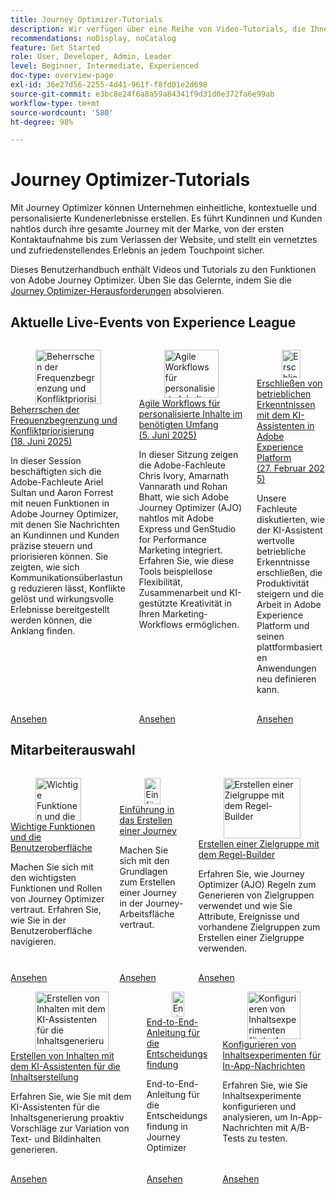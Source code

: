 ```yaml
---
title: Journey Optimizer-Tutorials
description: Wir verfügen über eine Reihe von Video-Tutorials, die Ihnen zeigen, wie Sie die Vorteile von Journey Optimizer nutzen können.
recommendations: noDisplay, noCatalog
feature: Get Started
role: User, Developer, Admin, Leader
level: Beginner, Intermediate, Experienced
doc-type: overview-page
exl-id: 36e27d56-2255-4d41-961f-f8fd01e2d698
source-git-commit: e3bc8e24f6a8a59a84341f9d31d0e372fa6e99ab
workflow-type: tm+mt
source-wordcount: '580'
ht-degree: 98%

---
```



# Journey Optimizer-Tutorials

Mit Journey Optimizer können Unternehmen einheitliche, kontextuelle und personalisierte Kundenerlebnisse erstellen. Es führt Kundinnen und Kunden nahtlos durch ihre gesamte Journey mit der Marke, von der ersten Kontaktaufnahme bis zum Verlassen der Website, und stellt ein vernetztes und zufriedenstellendes Erlebnis an jedem Touchpoint sicher.

Dieses Benutzerhandbuch enthält Videos und Tutorials zu den Funktionen von Adobe Journey Optimizer. Üben Sie das Gelernte, indem Sie die [Journey Optimizer-Herausforderungen](https://experienceleague.adobe.com/de/docs/journey-optimizer-learn/challenges/introduction-and-prerequisites) absolvieren.

<div id="recs-overview-body-1"></div>
<div id="recs-overview-body-2"></div>
<div id="recs-overview-body-3"></div>
<div id="recs-overview-body-4"></div>
<div id="recs-overview-body-5"></div>
<div id="recs-overview-body-6"></div>



## Aktuelle Live-Events von Experience League

<!-- CARDS
* https://experienceleague.adobe.com/de/docs/events/experience-league-live-recordings/episodes/exl-live-episode-07-31-25
    {title = Fueling Personalized Content in Journey Optimizer with AEM Content Fragments and Dynamic Media (July 31 2025)}
    {description = In this session, Jyothitha Chandran, Chris Ivory, and Kaitlin White showcased how Adobe Journey Optimizer (AJO) integrates seamlessly with Adobe Experience Manager (AEM) Sites Content Fragments and AEM Assets Dynamic Media to deliver scalable, real-time personalization across every channel.}
* https://experienceleague.adobe.com/de/docs/events/experience-league-live-recordings/episodes/exl-live-episode-06-18-25
  {title = Master Frequency Capping & Conflict Prioritization (June 18, 2025)}
  {description = In this session, Adobe experts Ariel Sultan and Aaron Forrest dove into new features in Adobe Journey Optimizer to help you govern and prioritize customer messages with precision. They showed how to reduce messaging fatigue, resolve conflicts, and deliver impactful experiences that resonate. }
* https://experienceleague.adobe.com/de/docs/events/experience-league-live-recordings/episodes/exl-live-episode-40-2024-10-24
     {title = Agile Workflows for Personalized Content at Scale (June 05, 2025)}
     {description = In this session, Adobe experts Chris Ivory, Amarnath Vannarath, and Rohan Bhatt showcase how Adobe Journey Optimizer (AJO) seamlessly integrates with Adobe Express and GenStudio for Performance Marketing. Learn how these tools bring unparalleled flexibility, collaboration, and AI-powered creativity to your marketing workflows.}
-->
<!-- START CARDS HTML - DO NOT MODIFY BY HAND -->
<div class="columns">
    <div class="column is-half-tablet is-half-desktop is-one-third-widescreen" aria-label="Master Frequency Capping & Conflict Prioritization (June 18, 2025)">
        <div class="card" style="height: 100%; display: flex; flex-direction: column; height: 100%;">
            <div class="card-image">
                <figure class="image x-is-16by9">
                    <a href="https://experienceleague.adobe.com/de/docs/events/experience-league-live-recordings/episodes/exl-live-episode-06-18-25" title="Beherrschen der Frequenzbegrenzung und Konfliktpriorisierung (18. Juni 2025)" target="_blank" rel="referrer">
                        <img class="is-bordered-r-small" src="https://video.tv.adobe.com/v/3464052/?format=jpeg&nocache=1754352423711" alt="Beherrschen der Frequenzbegrenzung und Konfliktpriorisierung (18. Juni 2025)"
                             style="width: 100%; aspect-ratio: 16 / 9; object-fit: cover; overflow: hidden; display: block; margin: auto;">
                    </a>
                </figure>
            </div>
            <div class="card-content is-padded-small" style="display: flex; flex-direction: column; flex-grow: 1; justify-content: space-between;">
                <div class="top-card-content">
                    <p class="headline is-size-6 has-text-weight-bold">
                        <a href="https://experienceleague.adobe.com/de/docs/events/experience-league-live-recordings/episodes/exl-live-episode-06-18-25" target="_blank" rel="referrer" title="Beherrschen der Frequenzbegrenzung und Konfliktpriorisierung (18. Juni 2025)">Beherrschen der Frequenzbegrenzung und Konfliktpriorisierung (18. Juni 2025)</a>
                    </p>
                    <p class="is-size-6">In dieser Session beschäftigten sich die Adobe-Fachleute Ariel Sultan und Aaron Forrest mit neuen Funktionen in Adobe Journey Optimizer, mit denen Sie Nachrichten an Kundinnen und Kunden präzise steuern und priorisieren können. Sie zeigten, wie sich Kommunikationsüberlastung reduzieren lässt, Konflikte gelöst und wirkungsvolle Erlebnisse bereitgestellt werden können, die Anklang finden.</p>
                </div>
                <a href="https://experienceleague.adobe.com/de/docs/events/experience-league-live-recordings/episodes/exl-live-episode-06-18-25" target="_blank" rel="referrer" class="spectrum-Button spectrum-Button--outline spectrum-Button--primary spectrum-Button--sizeM" style="align-self: flex-start; margin-top: 1rem;">
                    <span class="spectrum-Button-label has-no-wrap has-text-weight-bold">Ansehen</span>
                </a>
            </div>
        </div>
    </div>
    <div class="column is-half-tablet is-half-desktop is-one-third-widescreen" aria-label="Agile Workflows for Personalized Content at Scale (June 05, 2025)">
        <div class="card" style="height: 100%; display: flex; flex-direction: column; height: 100%;">
            <div class="card-image">
                <figure class="image x-is-16by9">
                    <a href="https://experienceleague.adobe.com/de/docs/events/experience-league-live-recordings/episodes/exl-live-episode-40-2024-10-24" title="Agile Workflows für personalisierte Inhalte im benötigten Umfang (5. Juni 2025)" target="_blank" rel="referrer">
                        <img class="is-bordered-r-small" src="https://video.tv.adobe.com/v/3436457?format=jpeg&nocache=1754352423672" alt="Agile Workflows für personalisierte Inhalte im benötigten Umfang (5. Juni 2025)"
                             style="width: 100%; aspect-ratio: 16 / 9; object-fit: cover; overflow: hidden; display: block; margin: auto;">
                    </a>
                </figure>
            </div>
            <div class="card-content is-padded-small" style="display: flex; flex-direction: column; flex-grow: 1; justify-content: space-between;">
                <div class="top-card-content">
                    <p class="headline is-size-6 has-text-weight-bold">
                        <a href="https://experienceleague.adobe.com/de/docs/events/experience-league-live-recordings/episodes/exl-live-episode-40-2024-10-24" target="_blank" rel="referrer" title="Agile Workflows für personalisierte Inhalte im benötigten Umfang (5. Juni 2025)">Agile Workflows für personalisierte Inhalte im benötigten Umfang (5. Juni 2025)</a>
                    </p>
                    <p class="is-size-6">In dieser Sitzung zeigen die Adobe-Fachleute Chris Ivory, Amarnath Vannarath und Rohan Bhatt, wie sich Adobe Journey Optimizer (AJO) nahtlos mit Adobe Express und GenStudio for Performance Marketing integriert. Erfahren Sie, wie diese Tools beispiellose Flexibilität, Zusammenarbeit und KI-gestützte Kreativität in Ihren Marketing-Workflows ermöglichen.</p>
                </div>
                <a href="https://experienceleague.adobe.com/de/docs/events/experience-league-live-recordings/episodes/exl-live-episode-40-2024-10-24" target="_blank" rel="referrer" class="spectrum-Button spectrum-Button--outline spectrum-Button--primary spectrum-Button--sizeM" style="align-self: flex-start; margin-top: 1rem;">
                    <span class="spectrum-Button-label has-no-wrap has-text-weight-bold">Ansehen</span>
                </a>
            </div>
        </div>
    </div>
    <div class="column is-half-tablet is-half-desktop is-one-third-widescreen" aria-label="Unlocking operational insights with AI Assistant in Adobe Experience Platform (February 27, 2025)">
        <div class="card" style="height: 100%; display: flex; flex-direction: column; height: 100%;">
            <div class="card-image">
                <figure class="image x-is-16by9">
                    <a href="https://experienceleague.adobe.com/de/docs/events/experience-league-live-recordings/episodes/exl-live-episode-02-27-25" title="Erschließen von betrieblichen Erkenntnissen mit dem KI-Assistenten in Adobe Experience Platform (27. Februar 2025)" target="_blank" rel="referrer">
                        <img class="is-bordered-r-small" src="https://video.tv.adobe.com/v/3448635/?format=jpeg&nocache=1754352423584" alt="Erschließen von betrieblichen Erkenntnissen mit dem KI-Assistenten in Adobe Experience Platform (27. Februar 2025)"
                             style="width: 100%; aspect-ratio: 16 / 9; object-fit: cover; overflow: hidden; display: block; margin: auto;">
                    </a>
                </figure>
            </div>
            <div class="card-content is-padded-small" style="display: flex; flex-direction: column; flex-grow: 1; justify-content: space-between;">
                <div class="top-card-content">
                    <p class="headline is-size-6 has-text-weight-bold">
                        <a href="https://experienceleague.adobe.com/de/docs/events/experience-league-live-recordings/episodes/exl-live-episode-02-27-25" target="_blank" rel="referrer" title="Erschließen von betrieblichen Erkenntnissen mit dem KI-Assistenten in Adobe Experience Platform (27. Februar 2025)">Erschließen von betrieblichen Erkenntnissen mit dem KI-Assistenten in Adobe Experience Platform (27. Februar 2025)</a>
                    </p>
                    <p class="is-size-6">Unsere Fachleute diskutierten, wie der KI-Assistent wertvolle betriebliche Erkenntnisse erschließen, die Produktivität steigern und die Arbeit in Adobe Experience Platform und seinen plattformbasierten Anwendungen neu definieren kann.</p>
                </div>
                <a href="https://experienceleague.adobe.com/de/docs/events/experience-league-live-recordings/episodes/exl-live-episode-02-27-25" target="_blank" rel="referrer" class="spectrum-Button spectrum-Button--outline spectrum-Button--primary spectrum-Button--sizeM" style="align-self: flex-start; margin-top: 1rem;">
                    <span class="spectrum-Button-label has-no-wrap has-text-weight-bold">Ansehen</span>
                </a>
            </div>
        </div>
    </div>
</div>
<!-- END CARDS HTML - DO NOT MODIFY BY HAND -->

<div id="staff-picks-section">

## Mitarbeiterauswahl

<!-- CARDS
* https://experienceleague.adobe.com/de/docs/journey-optimizer-learn/tutorials/introduction-to-journey-optimizer/key-capabilities-and-user-interface
* https://experienceleague.adobe.com/de/docs/journey-optimizer-learn/tutorials/create-journeys/introduction-to-building-a-journey
* https://experienceleague.adobe.com/de/docs/journey-optimizer-learn/tutorials/profiles-audiences-subscriptions/create-audiences-using-the-rule-builder
-->
<!-- START CARDS HTML - DO NOT MODIFY BY HAND -->
<div class="columns">
    <div class="column is-half-tablet is-half-desktop is-one-third-widescreen" aria-label="Key capabilities and the user interface">
        <div class="card" style="height: 100%; display: flex; flex-direction: column; height: 100%;">
            <div class="card-image">
                <figure class="image x-is-16by9">
                    <a href="https://experienceleague.adobe.com/de/docs/journey-optimizer-learn/tutorials/introduction-to-journey-optimizer/key-capabilities-and-user-interface" title="Wichtige Funktionen und die Benutzeroberfläche" target="_blank" rel="referrer">
                        <img class="is-bordered-r-small" src="https://video.tv.adobe.com/v/3432377?format=jpeg&nocache=1754352424467&captions=ger" alt="Wichtige Funktionen und die Benutzeroberfläche"
                             style="width: 100%; aspect-ratio: 16 / 9; object-fit: cover; overflow: hidden; display: block; margin: auto;">
                    </a>
                </figure>
            </div>
            <div class="card-content is-padded-small" style="display: flex; flex-direction: column; flex-grow: 1; justify-content: space-between;">
                <div class="top-card-content">
                    <p class="headline is-size-6 has-text-weight-bold">
                        <a href="https://experienceleague.adobe.com/de/docs/journey-optimizer-learn/tutorials/introduction-to-journey-optimizer/key-capabilities-and-user-interface" target="_blank" rel="referrer" title="Wichtige Funktionen und die Benutzeroberfläche">Wichtige Funktionen und die Benutzeroberfläche</a>
                    </p>
                    <p class="is-size-6">Machen Sie sich mit den wichtigsten Funktionen und Rollen von Journey Optimizer vertraut. Erfahren Sie, wie Sie in der Benutzeroberfläche navigieren.</p>
                </div>
                <a href="https://experienceleague.adobe.com/de/docs/journey-optimizer-learn/tutorials/introduction-to-journey-optimizer/key-capabilities-and-user-interface" target="_blank" rel="referrer" class="spectrum-Button spectrum-Button--outline spectrum-Button--primary spectrum-Button--sizeM" style="align-self: flex-start; margin-top: 1rem;">
                    <span class="spectrum-Button-label has-no-wrap has-text-weight-bold">Ansehen</span>
                </a>
            </div>
        </div>
    </div>
    <div class="column is-half-tablet is-half-desktop is-one-third-widescreen" aria-label="Introduction to building a journey">
        <div class="card" style="height: 100%; display: flex; flex-direction: column; height: 100%;">
            <div class="card-image">
                <figure class="image x-is-16by9">
                    <a href="https://experienceleague.adobe.com/de/docs/journey-optimizer-learn/tutorials/create-journeys/introduction-to-building-a-journey" title="Einführung in das Erstellen einer Journey" target="_blank" rel="referrer">
                        <img class="is-bordered-r-small" src="https://video.tv.adobe.com/v/3432378?format=jpeg&nocache=1754352424452&captions=ger" alt="Einführung in das Erstellen einer Journey"
                             style="width: 100%; aspect-ratio: 16 / 9; object-fit: cover; overflow: hidden; display: block; margin: auto;">
                    </a>
                </figure>
            </div>
            <div class="card-content is-padded-small" style="display: flex; flex-direction: column; flex-grow: 1; justify-content: space-between;">
                <div class="top-card-content">
                    <p class="headline is-size-6 has-text-weight-bold">
                        <a href="https://experienceleague.adobe.com/de/docs/journey-optimizer-learn/tutorials/create-journeys/introduction-to-building-a-journey" target="_blank" rel="referrer" title="Einführung in das Erstellen einer Journey">Einführung in das Erstellen einer Journey</a>
                    </p>
                    <p class="is-size-6">Machen Sie sich mit den Grundlagen zum Erstellen einer Journey in der Journey-Arbeitsfläche vertraut.</p>
                </div>
                <a href="https://experienceleague.adobe.com/de/docs/journey-optimizer-learn/tutorials/create-journeys/introduction-to-building-a-journey" target="_blank" rel="referrer" class="spectrum-Button spectrum-Button--outline spectrum-Button--primary spectrum-Button--sizeM" style="align-self: flex-start; margin-top: 1rem;">
                    <span class="spectrum-Button-label has-no-wrap has-text-weight-bold">Ansehen</span>
                </a>
            </div>
        </div>
    </div>
    <div class="column is-half-tablet is-half-desktop is-one-third-widescreen" aria-label="Create an audience using the rule builder">
        <div class="card" style="height: 100%; display: flex; flex-direction: column; height: 100%;">
            <div class="card-image">
                <figure class="image x-is-16by9">
                    <a href="https://experienceleague.adobe.com/de/docs/journey-optimizer-learn/tutorials/profiles-audiences-subscriptions/create-audiences-using-the-rule-builder" title="Erstellen einer Zielgruppe mit dem Regel-Builder" target="_blank" rel="referrer">
                        <img class="is-bordered-r-small" src="https://video.tv.adobe.com/v/3430326?format=jpeg&nocache=1754352424460&captions=ger" alt="Erstellen einer Zielgruppe mit dem Regel-Builder"
                             style="width: 100%; aspect-ratio: 16 / 9; object-fit: cover; overflow: hidden; display: block; margin: auto;">
                    </a>
                </figure>
            </div>
            <div class="card-content is-padded-small" style="display: flex; flex-direction: column; flex-grow: 1; justify-content: space-between;">
                <div class="top-card-content">
                    <p class="headline is-size-6 has-text-weight-bold">
                        <a href="https://experienceleague.adobe.com/de/docs/journey-optimizer-learn/tutorials/profiles-audiences-subscriptions/create-audiences-using-the-rule-builder" target="_blank" rel="referrer" title="Erstellen einer Zielgruppe mit dem Regel-Builder">Erstellen einer Zielgruppe mit dem Regel-Builder</a>
                    </p>
                    <p class="is-size-6">Erfahren Sie, wie Journey Optimizer (AJO) Regeln zum Generieren von Zielgruppen verwendet und wie Sie Attribute, Ereignisse und vorhandene Zielgruppen zum Erstellen einer Zielgruppe verwenden.</p>
                </div>
                <a href="https://experienceleague.adobe.com/de/docs/journey-optimizer-learn/tutorials/profiles-audiences-subscriptions/create-audiences-using-the-rule-builder" target="_blank" rel="referrer" class="spectrum-Button spectrum-Button--outline spectrum-Button--primary spectrum-Button--sizeM" style="align-self: flex-start; margin-top: 1rem;">
                    <span class="spectrum-Button-label has-no-wrap has-text-weight-bold">Ansehen</span>
                </a>
            </div>
        </div>
    </div>
</div>
<!-- END CARDS HTML - DO NOT MODIFY BY HAND -->

<!-- CARDS
* https://experienceleague.adobe.com/de/docs/journey-optimizer-learn/tutorials/content-management/ai-assistant/create-content-using-ai-assistant-for-content-generation
* https://experienceleague.adobe.com/de/docs/journey-optimizer-learn/tutorials/decision-capabilities/decisioning/decisioning-end-to-end
* https://experienceleague.adobe.com/de/docs/journey-optimizer-learn/tutorials/channels/in-app-channel/content-experiments-for-in-app-messages
-->
<!-- START CARDS HTML - DO NOT MODIFY BY HAND -->
<div class="columns">
    <div class="column is-half-tablet is-half-desktop is-one-third-widescreen" aria-label="Create content using AI Assistant for content generation">
        <div class="card" style="height: 100%; display: flex; flex-direction: column; height: 100%;">
            <div class="card-image">
                <figure class="image x-is-16by9">
                    <a href="https://experienceleague.adobe.com/de/docs/journey-optimizer-learn/tutorials/content-management/ai-assistant/create-content-using-ai-assistant-for-content-generation" title="Erstellen von Inhalten mit dem KI-Assistenten für die Inhaltsgenerierung" target="_blank" rel="referrer">
                        <img class="is-bordered-r-small" src="https://video.tv.adobe.com/v/3434644/?format=jpeg&nocache=1750720619194&captions=ger" alt="Erstellen von Inhalten mit dem KI-Assistenten für die Inhaltsgenerierung"
                             style="width: 100%; aspect-ratio: 16 / 9; object-fit: cover; overflow: hidden; display: block; margin: auto;">
                    </a>
                </figure>
            </div>
            <div class="card-content is-padded-small" style="display: flex; flex-direction: column; flex-grow: 1; justify-content: space-between;">
                <div class="top-card-content">
                    <p class="headline is-size-6 has-text-weight-bold">
                        <a href="https://experienceleague.adobe.com/de/docs/journey-optimizer-learn/tutorials/content-management/ai-assistant/create-content-using-ai-assistant-for-content-generation" target="_blank" rel="referrer" title="Erstellen von Inhalten mit dem KI-Assistenten für die Inhaltsgenerierung">Erstellen von Inhalten mit dem KI-Assistenten für die Inhaltserstellung</a>
                    </p>
                    <p class="is-size-6">Erfahren Sie, wie Sie mit dem KI-Assistenten für die Inhaltsgenerierung proaktiv Vorschläge zur Variation von Text- und Bildinhalten generieren.</p>
                </div>
                <a href="https://experienceleague.adobe.com/de/docs/journey-optimizer-learn/tutorials/content-management/ai-assistant/create-content-using-ai-assistant-for-content-generation" target="_blank" rel="referrer" class="spectrum-Button spectrum-Button--outline spectrum-Button--primary spectrum-Button--sizeM" style="align-self: flex-start; margin-top: 1rem;">
                    <span class="spectrum-Button-label has-no-wrap has-text-weight-bold">Ansehen</span>
                </a>
            </div>
        </div>
    </div>
    <div class="column is-half-tablet is-half-desktop is-one-third-widescreen" aria-label="Decisioning end-to-end walkthrough">
        <div class="card" style="height: 100%; display: flex; flex-direction: column; height: 100%;">
            <div class="card-image">
                <figure class="image x-is-16by9">
                    <a href="https://experienceleague.adobe.com/de/docs/journey-optimizer-learn/tutorials/decision-capabilities/decisioning/decisioning-end-to-end" title="End-to-End-Anleitung für die Entscheidungsfindung" target="_blank" rel="referrer">
                        <img class="is-bordered-r-small" src="https://video.tv.adobe.com/v/3451100/?format=jpeg&nocache=1754352425190" alt="End-to-End-Anleitung für die Entscheidungsfindung"
                             style="width: 100%; aspect-ratio: 16 / 9; object-fit: cover; overflow: hidden; display: block; margin: auto;">
                    </a>
                </figure>
            </div>
            <div class="card-content is-padded-small" style="display: flex; flex-direction: column; flex-grow: 1; justify-content: space-between;">
                <div class="top-card-content">
                    <p class="headline is-size-6 has-text-weight-bold">
                        <a href="https://experienceleague.adobe.com/de/docs/journey-optimizer-learn/tutorials/decision-capabilities/decisioning/decisioning-end-to-end" target="_blank" rel="referrer" title="End-to-End-Anleitung für die Entscheidungsfindung">End-to-End-Anleitung für die Entscheidungsfindung</a>
                    </p>
                    <p class="is-size-6">End-to-End-Anleitung für die Entscheidungsfindung in Journey Optimizer</p>
                </div>
                <a href="https://experienceleague.adobe.com/de/docs/journey-optimizer-learn/tutorials/decision-capabilities/decisioning/decisioning-end-to-end" target="_blank" rel="referrer" class="spectrum-Button spectrum-Button--outline spectrum-Button--primary spectrum-Button--sizeM" style="align-self: flex-start; margin-top: 1rem;">
                    <span class="spectrum-Button-label has-no-wrap has-text-weight-bold">Ansehen</span>
                </a>
            </div>
        </div>
    </div>
    <div class="column is-half-tablet is-half-desktop is-one-third-widescreen" aria-label="Configure content experiments for in-app messages">
        <div class="card" style="height: 100%; display: flex; flex-direction: column; height: 100%;">
            <div class="card-image">
                <figure class="image x-is-16by9">
                    <a href="https://experienceleague.adobe.com/de/docs/journey-optimizer-learn/tutorials/channels/in-app-channel/content-experiments-for-in-app-messages" title="Konfigurieren von Inhaltsexperimenten für In-App-Nachrichten" target="_blank" rel="referrer">
                        <img class="is-bordered-r-small" src="https://video.tv.adobe.com/v/3445297/?format=jpeg&nocache=1754352425182&captions=ger" alt="Konfigurieren von Inhaltsexperimenten für In-App-Nachrichten"
                             style="width: 100%; aspect-ratio: 16 / 9; object-fit: cover; overflow: hidden; display: block; margin: auto;">
                    </a>
                </figure>
            </div>
            <div class="card-content is-padded-small" style="display: flex; flex-direction: column; flex-grow: 1; justify-content: space-between;">
                <div class="top-card-content">
                    <p class="headline is-size-6 has-text-weight-bold">
                        <a href="https://experienceleague.adobe.com/de/docs/journey-optimizer-learn/tutorials/channels/in-app-channel/content-experiments-for-in-app-messages" target="_blank" rel="referrer" title="Konfigurieren von Inhaltsexperimenten für In-App-Nachrichten">Konfigurieren von Inhaltsexperimenten für In-App-Nachrichten</a>
                    </p>
                    <p class="is-size-6">Erfahren Sie, wie Sie Inhaltsexperimente konfigurieren und analysieren, um In-App-Nachrichten mit A/B-Tests zu testen.</p>
                </div>
                <a href="https://experienceleague.adobe.com/de/docs/journey-optimizer-learn/tutorials/channels/in-app-channel/content-experiments-for-in-app-messages" target="_blank" rel="referrer" class="spectrum-Button spectrum-Button--outline spectrum-Button--primary spectrum-Button--sizeM" style="align-self: flex-start; margin-top: 1rem;">
                    <span class="spectrum-Button-label has-no-wrap has-text-weight-bold">Ansehen</span>
                </a>
            </div>
        </div>
    </div>
</div>
<!-- END CARDS HTML - DO NOT MODIFY BY HAND -->
